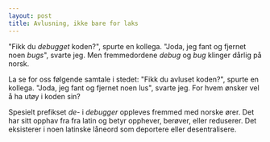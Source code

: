 ```yaml
---
layout: post
title: Avlusning, ikke bare for laks
---
```


"Fikk du *debugget* koden?", spurte en kollega. "Joda, jeg fant og fjernet noen *bugs*", svarte jeg. Men fremmedordene *debug* og *bug* klinger dårlig på norsk.

La se for oss følgende samtale i stedet: "Fikk du avluset koden?", spurte en kollega. "Joda, jeg fant og fjernet noen lus", svarte jeg. For hvem ønsker vel å ha utøy i koden sin?

Spesielt prefikset *de-* i *debugger* oppleves fremmed med norske ører. Det har sitt opphav fra fra latin og betyr opphever, berøver, eller reduserer. Det eksisterer i noen latinske låneord som deportere eller desentralisere.
